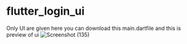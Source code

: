 # flutter_login_ui
Only UI are given here
you can download this main.dartfile
and this is preview of ui
![Screenshot (135)](https://user-images.githubusercontent.com/79640658/126032767-87472b03-c749-4cc5-b602-4ebc7b5df5c4.png)
